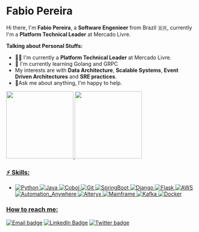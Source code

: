 #  Fabio Pereira

Hi there, I'm **Fabio Pereira**, a **Software Engenieer** from Brazil :brazil:, currently I'm a **Platform Technical Leader** at Mercado Livre.

**Talking about Personal Stuffs:**

- 👨🏽‍  I'm currently a **Platform Technical Leader** at Mercado Livre.
- :love_letter:  I'm currently learning Golang and GRPC
- My interests are with **Data Architecture**, **Scalable Systems**, **Event Driven Architectures** and **SRE practices**.
- :speech_balloon:Ask me about anything, I'm happy to help.

 <div>
  <a href="https://github.com/fapereira1">
  <img height="180em" src="https://github-readme-stats.vercel.app/api?username=fapereira1&show_icons=true&theme=dracula&include_all_commits=true&count_private=true"/>
  <img height="180em" src="https://github-readme-stats.vercel.app/api/top-langs/?username=fapereira1&layout=compact&langs_count=7&theme=dracula"/>
</div>

### ⚡ Skills:

- ![Python](https://img.shields.io/badge/-Python-3776AB?&logo=Python&logoColor=FFFFFF) 
  ![Java](https://img.shields.io/badge/-Java-007396?style=flat-square&logo=java) ![Cobol](https://img.shields.io/badge/-Cobol-darkblue?style=flat-square&logo=Cobol) ![Git](https://img.shields.io/badge/-Git-F05032?&logo=git&logoColor=FFFFFF) ![SpringBoot](https://img.shields.io/badge/-SpringBoot-FFFFFF?style=flat-square&logo=AWS&logoColor=white) ![Django](https://img.shields.io/badge/-Django-092E20?&logo=Django&logoColor=FFFFFF)  ![Flask](https://img.shields.io/badge/-Flask-181717?&logo=Flask&logoColor=FFFFFF) ![AWS](https://img.shields.io/badge/-AWS-E34F26?style=flat-square&logo=AWS&logoColor=white) ![Automation_Anywhere](https://img.shields.io/badge/-Automation_Anywhere-E34F26?style=flat-square&logo=Automation_Anywhere&logoColor=white) ![Alteryx](https://img.shields.io/badge/-Alteryx-1572B6?style=flat-square&logo=Alteryx) ![Mainframe](https://img.shields.io/badge/-Mainframe-black?style=flat-square&logo=Mainframe) ![Kafka](https://img.shields.io/badge/-Kafka-black?style=flat-square&logo=Kafka) ![Docker](https://img.shields.io/badge/-Docker-2496ED?style=flat-square&logo=docker&logoColor=white) 


### How to reach me:

[![Email badge](https://img.shields.io/badge/email-red?style=for-the-badge&logo=gmail&logoColor=white)](mailto:fapereira1@gmail.com?subject=Hi)
[![LinkedIn Badge](https://img.shields.io/badge/linkedin-blue?logo=linkedin&style=for-the-badge&logoColor=white)](https://www.linkedin.com/in/fabio-augusto-pereira/)
[![Twitter badge](https://img.shields.io/badge/twitter-black?logo=twitter&style=for-the-badge&logoColor=white)](https://twitter.com/FabioAugustoPe4)
